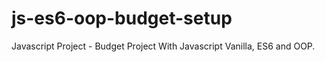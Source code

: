 # js-es6-oop-budget-setup
Javascript Project - Budget Project With Javascript Vanilla, ES6 and OOP.
